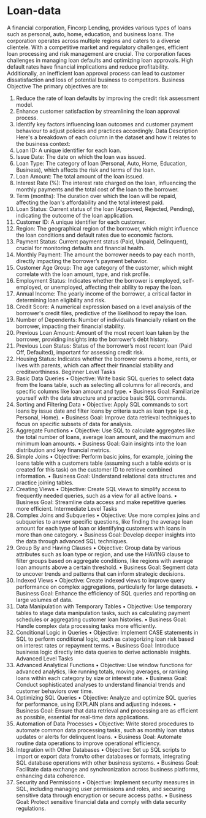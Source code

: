 # Loan-data
A financial corporation, Fincorp Lending, provides various types of loans such as personal, auto, home, education, and business loans. The corporation operates across multiple regions and caters to a diverse clientele. With a competitive market and regulatory challenges, efficient loan processing and risk management are crucial.
The corporation faces challenges in managing loan defaults and optimizing loan approvals. High default rates have financial implications and reduce profitability. Additionally, an inefficient loan approval process can lead to customer dissatisfaction and loss of potential business to competitors.
Business Objective
The primary objectives are to:
1.	Reduce the rate of loan defaults by improving the credit risk assessment model.
2.	Enhance customer satisfaction by streamlining the loan approval process.
3.	Identify key factors influencing loan outcomes and customer payment behaviour to adjust policies and practices accordingly.
Data Description
Here's a breakdown of each column in the dataset and how it relates to the business context:
1.	Loan ID: A unique identifier for each loan.
2.	Issue Date: The date on which the loan was issued.
3.	Loan Type: The category of loan (Personal, Auto, Home, Education, Business), which affects the risk and terms of the loan.
4.	Loan Amount: The total amount of the loan issued.
5.	Interest Rate (%): The interest rate charged on the loan, influencing the monthly payments and the total cost of the loan to the borrower.
6.	Term (months): The duration over which the loan will be repaid, affecting the loan's affordability and the total interest paid.
7.	Loan Status: Current status of the loan (Approved, Rejected, Pending), indicating the outcome of the loan application.
8.	Customer ID: A unique identifier for each customer.
9.	Region: The geographical region of the borrower, which might influence the loan conditions and default rates due to economic factors.
10.	Payment Status: Current payment status (Paid, Unpaid, Delinquent), crucial for monitoring defaults and financial health.
11.	Monthly Payment: The amount the borrower needs to pay each month, directly impacting the borrower’s payment behavior.
12.	Customer Age Group: The age category of the customer, which might correlate with the loan amount, type, and risk profile.
13.	Employment Status: Indicates whether the borrower is employed, self-employed, or unemployed, affecting their ability to repay the loan.
14.	Annual Income: The yearly income of the borrower, a critical factor in determining loan eligibility and risk.
15.	Credit Score: A numerical expression based on a level analysis of the borrower's credit files, predictive of the likelihood to repay the loan.
16.	Number of Dependents: Number of individuals financially reliant on the borrower, impacting their financial stability.
17.	Previous Loan Amount: Amount of the most recent loan taken by the borrower, providing insights into the borrower’s debt history.
18.	Previous Loan Status: Status of the borrower’s most recent loan (Paid Off, Defaulted), important for assessing credit risk.
19.	Housing Status: Indicates whether the borrower owns a home, rents, or lives with parents, which can affect their financial stability and creditworthiness.
Beginner Level Tasks
1. Basic Data Queries
•	Objective: Write basic SQL queries to select data from the loans table, such as selecting all columns for all records, and specific columns like loan amount and type.
•	Business Goal: Familiarize yourself with the data structure and practice basic SQL commands.
2. Sorting and Filtering Data
•	Objective: Apply SQL commands to sort loans by issue date and filter loans by criteria such as loan type (e.g., Personal, Home).
•	Business Goal: Improve data retrieval techniques to focus on specific subsets of data for analysis.
3. Aggregate Functions
•	Objective: Use SQL to calculate aggregates like the total number of loans, average loan amount, and the maximum and minimum loan amounts.
•	Business Goal: Gain insights into the loan distribution and key financial metrics.
4. Simple Joins
•	Objective: Perform basic joins, for example, joining the loans table with a customers table (assuming such a table exists or is created for this task) on the customer ID to retrieve combined information.
•	Business Goal: Understand relational data structures and practice joining tables.
5. Creating Views
•	Objective: Create SQL views to simplify access to frequently needed queries, such as a view for all active loans.
•	Business Goal: Streamline data access and make repetitive queries more efficient.
Intermediate Level Tasks
1. Complex Joins and Subqueries
•	Objective: Use more complex joins and subqueries to answer specific questions, like finding the average loan amount for each type of loan or identifying customers with loans in more than one category.
•	Business Goal: Develop deeper insights into the data through advanced SQL techniques.
2. Group By and Having Clauses
•	Objective: Group data by various attributes such as loan type or region, and use the HAVING clause to filter groups based on aggregate conditions, like regions with average loan amounts above a certain threshold.
•	Business Goal: Segment data to uncover trends and patterns that can inform strategic decisions.
3. Indexed Views
•	Objective: Create indexed views to improve query performance on complex aggregations, particularly for large datasets.
•	Business Goal: Enhance the efficiency of SQL queries and reporting on large volumes of data.
4. Data Manipulation with Temporary Tables
•	Objective: Use temporary tables to stage data manipulation tasks, such as calculating payment schedules or aggregating customer loan histories.
•	Business Goal: Handle complex data processing tasks more efficiently.
5. Conditional Logic in Queries
•	Objective: Implement CASE statements in SQL to perform conditional logic, such as categorizing loan risk based on interest rates or repayment terms.
•	Business Goal: Introduce business logic directly into data queries to derive actionable insights.
Advanced Level Tasks
1. Advanced Analytical Functions
•	Objective: Use window functions for advanced analytics, like running totals, moving averages, or ranking loans within each category by size or interest rate.
•	Business Goal: Conduct sophisticated analyses to understand financial trends and customer behaviors over time.
2. Optimizing SQL Queries
•	Objective: Analyze and optimize SQL queries for performance, using EXPLAIN plans and adjusting indexes.
•	Business Goal: Ensure that data retrieval and processing are as efficient as possible, essential for real-time data applications.
3. Automation of Data Processes
•	Objective: Write stored procedures to automate common data processing tasks, such as monthly loan status updates or alerts for delinquent loans.
•	Business Goal: Automate routine data operations to improve operational efficiency.
4. Integration with Other Databases
•	Objective: Set up SQL scripts to import or export data from/to other databases or formats, integrating SQL database operations with other business systems.
•	Business Goal: Facilitate data exchange and synchronization across business platforms, enhancing data coherence.
5. Security and Permissions
•	Objective: Implement security measures in SQL, including managing user permissions and roles, and securing sensitive data through encryption or secure access paths.
•	Business Goal: Protect sensitive financial data and comply with data security regulations.
